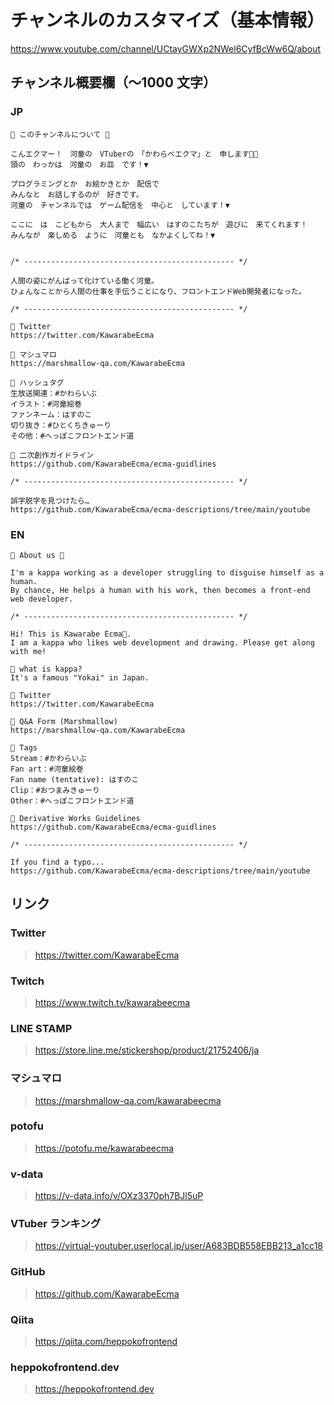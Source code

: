 # チャンネルのカスタマイズ（基本情報）

<https://www.youtube.com/channel/UCtayGWXp2NWel6CyfBcWw6Q/about>

## チャンネル概要欄（〜1000 文字）

### JP

```
🥒 このチャンネルについて 🥒

こんエクマー！　河童の　VTuberの　「かわらべエクマ」と　申します🥒✨
頭の　わっかは　河童の　お皿　です！▼

プログラミングとか　お絵かきとか　配信で
みんなと　お話しするのが　好きです。
河童の　チャンネルでは　ゲーム配信を　中心と　しています！▼

ここに　は　こどもから　大人まで　幅広い　はすのこたちが　遊びに　来てくれます！
みんなが　楽しめる　ように　河童とも　なかよくしてね！▼


/* ----------------------------------------------- */

人間の姿にがんばって化けている働く河童。
ひょんなことから人間の仕事を手伝うことになり、フロントエンドWeb開発者になった。

/* ----------------------------------------------- */

🥒 Twitter
https://twitter.com/KawarabeEcma

🥒 マシュマロ
https://marshmallow-qa.com/KawarabeEcma

🥒 ハッシュタグ
生放送関連：#かわらいぶ
イラスト：#河童絵巻
ファンネーム：はすのこ
切り抜き：#ひとくちきゅーり
その他：#へっぽこフロントエンド道

🥒 二次創作ガイドライン
https://github.com/KawarabeEcma/ecma-guidlines

/* ----------------------------------------------- */

誤字脱字を見つけたら…
https://github.com/KawarabeEcma/ecma-descriptions/tree/main/youtube
```

### EN

```
🥒 About us 🥒

I'm a kappa working as a developer struggling to disguise himself as a human.
By chance, He helps a human with his work, then becomes a front-end web developer.

/* ----------------------------------------------- */

Hi! This is Kawarabe Ecma🥒.
I am a kappa who likes web development and drawing. Please get along with me!

🥒 what is kappa?
It's a famous "Yokai" in Japan.

🥒 Twitter
https://twitter.com/KawarabeEcma

🥒 Q&A Form (Marshmallow)
https://marshmallow-qa.com/KawarabeEcma

🥒 Tags
Stream：#かわらいぶ
Fan art：#河童絵巻
Fan name (tentative): はすのこ
Clip：#おつまみきゅーり
Other：#へっぽこフロントエンド道

🥒 Derivative Works Guidelines
https://github.com/KawarabeEcma/ecma-guidlines

/* ----------------------------------------------- */

If you find a typo...
https://github.com/KawarabeEcma/ecma-descriptions/tree/main/youtube
```

## リンク

### Twitter

> https://twitter.com/KawarabeEcma

### Twitch

> https://www.twitch.tv/kawarabeecma

### LINE STAMP

> https://store.line.me/stickershop/product/21752406/ja

### マシュマロ

> https://marshmallow-qa.com/kawarabeecma

### potofu

> https://potofu.me/kawarabeecma

### v-data

> https://v-data.info/v/OXz3370ph7BJl5uP

### VTuber ランキング

> https://virtual-youtuber.userlocal.jp/user/A683BDB558EBB213_a1cc18

### GitHub

> https://github.com/KawarabeEcma

### Qiita

> https://qiita.com/heppokofrontend

### heppokofrontend.dev

> https://heppokofrontend.dev
